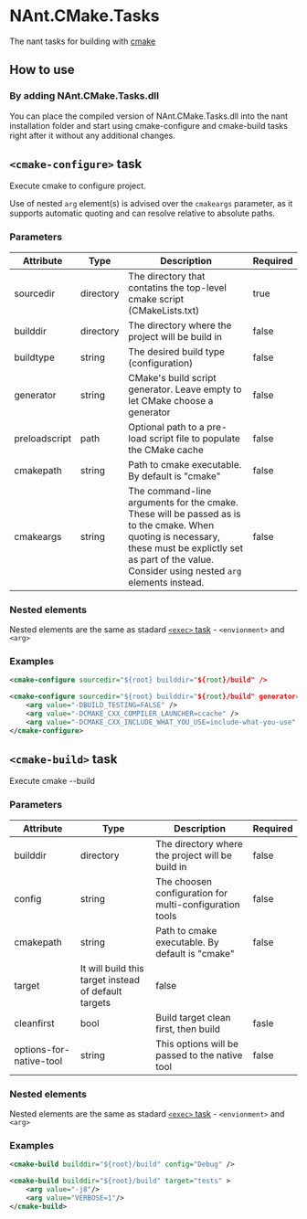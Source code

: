 # NAnt.CMake.Tasks

The nant tasks for building with [cmake](https://cmake.org)

## How to use

### By adding NAnt.CMake.Tasks.dll

You can place the compiled version of NAnt.CMake.Tasks.dll into the nant installation folder and start using cmake-configure and cmake-build tasks right after it without any additional changes.

## `<cmake-configure>` task

Execute cmake to configure project.

Use of nested `arg` element(s) is advised over the `cmakeargs` parameter, as it supports automatic quoting and can resolve relative to absolute paths.

### Parameters

Attribute|Type|Description|Required
---------|----|-----------|--------
sourcedir|directory|The directory that contatins the top-level cmake script (CMakeLists.txt)|true
builddir|directory|The directory where the project will be build in|false
buildtype|string|The desired build type (configuration)|false
generator|string|CMake's build script generator. Leave empty to let CMake choose a generator|false
preloadscript|path|Optional path to a pre-load script file to populate the CMake cache|false
cmakepath|string|Path to cmake executable. By default is "cmake"|false
cmakeargs|string|The command-line arguments for the cmake. These will be passed as is to the cmake. When quoting is necessary, these must be explictly set as part of the value. Consider using nested `arg` elements instead.|false


### Nested elements

Nested elements are the same as stadard [`<exec>` task](http://nant.sourceforge.net/release/0.92/help/tasks/exec.html) - `<envionment>` and `<arg>`

### Examples

```xml
<cmake-configure sourcedir="${root} builddir="${root}/build" />
```

```xml
<cmake-configure sourcedir="${root} builddir="${root}/build" generator="Ninja" buildtype="Debug">
    <arg value="-DBUILD_TESTING=FALSE" />
    <arg value="-DCMAKE_CXX_COMPILER_LAUNCHER=ccache" />
    <arg value="-DCMAKE_CXX_INCLUDE_WHAT_YOU_USE=include-what-you-use" />
</cmake-configure>
```

## `<cmake-build>` task

Execute cmake --build

### Parameters

Attribute|Type|Description|Required
---------|----|-----------|--------
builddir|directory|The directory where the project will be build in|false
config|string|The choosen configuration for multi-configuration tools|false
cmakepath|string|Path to cmake executable. By default is "cmake"|false
target|It will build this target instead of default targets|false
cleanfirst|bool|Build target clean first, then build|fasle
options-for-native-tool|string|This options will be passed to the native tool|false

### Nested elements

Nested elements are the same as stadard [`<exec>` task](http://nant.sourceforge.net/release/0.92/help/tasks/exec.html) - `<envionment>` and `<arg>`

### Examples

```xml
<cmake-build builddir="${root}/build" config="Debug" />
```

```xml
<cmake-build builddir="${root}/build" target="tests" >
    <arg value="-j8"/>
    <arg value="VERBOSE=1"/>
</cmake-build>
```
